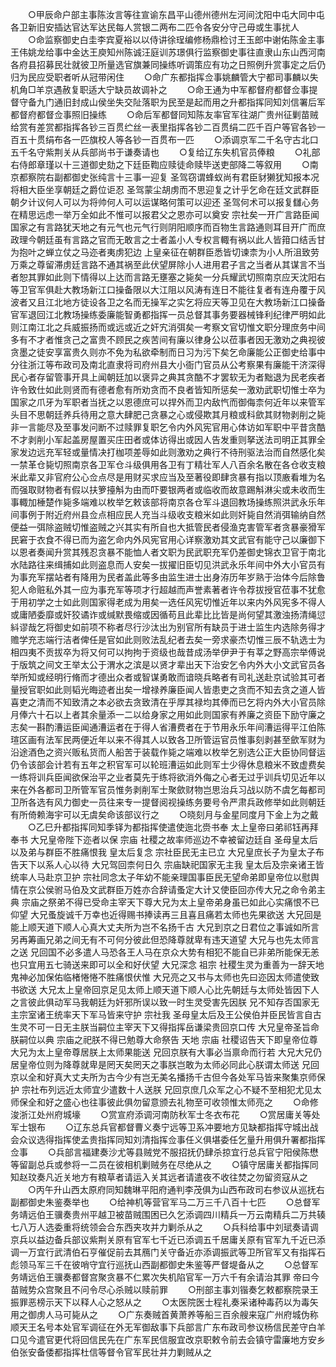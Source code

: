 <!-- { "loadSidebar": true } -->
　　○甲辰命户部主事陈汝言等往宣谕东昌平山德州德州左河间沈阳中屯大同中屯各卫新旧安插达官达军达民每人赏银二两布二匹令各安分守己毋或生事扰人
　　○命监察御史白圭李宾夏裕以以侍讲徐珵编修杨鼎检讨王玉郎中谢佑陈金主事王伟姚龙给事中金达王庾知州陈诚汪庭训苏璟俱行监察御史事往直隶山东山西河南各府县招募民壮就彼卫所量选官旗兼同操练听调策应有功之日照例升赏事定之后仍归为民应受职者听从冠带闲住
　　○命广东都指挥佥事姚麟管大宁都司事麟以失机角□羊京遇赦复职适大宁缺员故调补之
　　○命王通为中军都督府都督佥事提督守备九门通旧封成山侯坐失交阯落职为民至是起而用之升都指挥同知刘信署后军都督府都督佥事照旧操练
　　○命后军都督同知陈友率官军往湖广贵州征剿苗贼给赏有差赏都指挥各钞三百贯纻丝一表里指挥各钞二百贯绢二匹千百户等官各钞一百五十贯绢布各一匹旗校人等各钞一百贯布一匹
　　○添调京军二千名守古北口五千名守紫荆关从兵部尚书于谦奏请也
　　○复给辽东失机官员俸粮
　　○礼部右侍郎章瑾以十三道御史劾之下廷臣鞫应赎徒命赎毕送吏部降二等叙用
　　○南京都察院右副都御史张纯言十三事一迎复  圣驾窃谓蜂蚁尚有君臣豺獭犹知报本况将相大臣坐享朝廷之爵位讵忍  圣驾蒙尘胡虏而不思迎复之计乎乞命在廷文武群臣朝夕计议何人可以为将帅何人可以运谋略何策可以迎还  圣驾何术可以报复讎心务在精思远虑一举万全如此不惟可以报君父之恩亦可以奠安  宗社矣一开广言路臣闻国家之有言路犹天地之有元气也元气行则阴阳顺序而百物生言路通则耳目开广而庶政理今朝廷虽有言路之官而无敢言之士者盖小人专权言輙有祸以此人皆箝口结舌甘为抱叶之蝉立仗之马迩者夷虏犯边  上皇亲征在朝群臣悉皆切谏柰为小人所沮致劳万乘之尊留滞虏廷言路不通其祸至此伏望屏除小人进用君子言之当者从其谋言不当者恕其罪如此则下情得以上达而言路无壅塞之毙矣一分兵耀武切照南京应天沈阳右等卫官军俱赴大教场新江口操备限以大江阻以风涛有连日不能往复者有连舟覆于风波者又且江北地方徒设各卫之名而无操军之实乞将应天等卫见在大教场新江口操备官军退回江北教场操练委廉能智勇都指挥一员总督其事务要器械锋利纪律严明如此则江南江北之兵威振扬而或远或近之奸宄消弭矣一考察文官切惟文职分理庶务中间多有不才者惟贪己之富贵不顾民之疾苦间有廉以律身公以莅事者因无激劝之典视彼贪墨之徒安享富贵久则亦不免为私欲牵制而日习为污下矣乞命廉能公正御史给事中分往浙江等布政司及南北直隶将司府州县大小衙门官员从公考察果有廉能干济深得民心者存留管事开具上闻朝廷加以褒异之典其贪酷不才罢软无为者黜退为民老疾者许令致仕如此则贤而有德者愈有所劝贪而不良者皆知所惩矣一激劝武职切惟士卒为国家之爪牙为军职者当抚之以恩德庶可以捍外而卫内敌忾而御侮柰何近年以来管军头目不思朝廷养兵待用之意大肆肥己贪暴之心或侵欺其月粮或科歛其财物剥削之毙非一言能尽及至事发问断不过赎罪复职乞令内外风宪官用心体访如军职中平昔贪酷不才剥削小军起盖房屋置买庄田者或体访得出或因人告发重则拏送法司明正其罪全家发边远充军轻或量情决打枷项差辱如此则激劝之典行不待刑驱法治而自然感化矣一禁革仓毙切照南京各卫军仓斗级俱用各卫有丁精壮军人八百余名散在各仓收支粮米此辈又非官府公心佥点尽是用财买求应当及至著役即肆贪暴有指以顶廒看堆为名而强取财物者有假以扶箩擡斛为由而吓要银两者或临收而故意踢斛淋尖或未收而生事輙加棰楚作毙多端难以枚举乞敕该部将南京各仓军斗退回教场操练照洪武永乐年间事例于附近府州县佥点相应民人充当斗级收支粮米如此则奸毙自然消弭输纳自然便益一弭除盗贼切惟盗贼之兴其实有所自也大抵管民者侵渔克害管军者贪暴豪猾军民窘于衣食不得已而为盗乞命内外风宪官用心详察激劝其文武官有能守己以廉御下以恩者奏闻升赏其残忍贪暴不能恤人者文职为民武职充军仍差御史锦衣卫官于南北水陆路往来缉捕如此则盗息而人安矣一拔擢旧臣切见洪武永乐年间中外大小官员有为事充军摆站者有降用为民者盖此等多由监生进士出身洊历年岁熟于治体今后除鲁犯人命赃私外其一应为事充军等项才行超越而声誉素著者许令荐拔授官莅事不犹愈于用初学之士如此则国家得老成为用矣一选任风宪切惟近年以来内外风宪多不得人或庸陋委靡或奸狡谲诈或缄默畏缩或因循苟且此辈比比皆是尚何望其激浊扬清绳愆紏谬哉乞将御史如前项不称者尽行沙汰出为别官所有缺员于进士监生内选除务得才赡学充志端行洁者俾任是官如此则败法乱纪者去矣一旁求豪杰切惟三辰不轨选士为相四夷不贡拔卒为将又何可以拘拘于资级也哉昔成汤举伊尹于有莘之野高宗举傅说于版筑之间文王举太公于渭水之滨是以贤才辈出天下治安乞令内外大小文武官员各举所知或经明行脩而才德出众者或智谋勇敢而谙晓兵略者有司礼送赴京试验其可者量授官职如此则韬光晦迹者出矣一增禄养廉臣闻人皆患吏之贪而不知去贪之道人皆喜吏之清而不知致清之本必欲去贪致清在乎厚其禄均其俸而已乞将内外大小官员除月俸六十石以上者其余量添一二以给身家之用如此则国家有养廉之资臣下励守廉之志矣一斟酌漕运臣闻通漕运者在于得人省漕费者在于节用永乐年间漕运得平江伯陈瑄区画有法军民两便近年以来不得其人以致各卫所管运官员惟事刻剥甚至歛军财为沿途酒色之资兴贩私货而人船苦于装载作毙之端难以枚举乞别选公正大臣协同督运仍令该部会计若有五年之积官军可以轮班漕运如此则军士少得休息粮米不致虚费矣一练将训兵臣闻欲保治平之业者莫先于练将欲消外侮之心者无过乎训兵切见近年以来在外各都司卫所管军官员惟务剥削军士聚歛财物岂思治兵习战以防不虞乞每都司卫所各选有风力御史一员往来专一提督阅视操练务要号令严肃兵政修举如此则朝廷有所倚赖海宇可以无虞矣命该部议行之
　　○晓刻月与金星同度月下金上为之戴
　　○乙巳升都指挥同知季铎为都指挥使遣使迤北赍书奉  太上皇帝曰弟祁钰再拜奉书  大兄皇帝陛下迩者以保  宗庙  社稷之故率师巡边不幸被留边廷自  圣母皇太后以及弟与群臣不胜痛恨我  皇太后复念  宗社臣民无主已立  大兄皇庶长子为皇太子布告天下以系人心以待  大兄驾回柰何日久  宗庙缺祀国家无主我  皇太后及宗亲诸王皆统率人马赴京卫护  宗社同念太子年幼不能亲理国事臣民无望命弟即皇帝位以慰舆情在京公侯驸马伯及文武群臣万姓亦合辞请蚤定大计又使臣回亦传大兄之命令弟主典  宗庙之祭弟不得已受命主宰天下尊大兄为太上皇帝弟身虽已如此心实痛恨不已仰望  大兄蚤旋诚千万幸也近得赐书捧读再三且喜且痛若太师也先果欲送  大兄回是能上顺天道下顺人心真大丈夫所为岂不名扬千古  大兄到京之日君位之事诚如所言另再筹画兄弟之间无有不可何分彼此但恐降尊就卑有违天道望  大兄与也先太师言之送  兄回国不必多遣人马恐各王人马在京众大势有相犯不能自已非弟所能保无恙也只宜用五七骑送来即可以全和好伏望  大兄深念  祖宗  社稷生灵为重善为一辞天地鬼神必加保佑临楮惓惓不胜痛恨伏惟  大兄亮之又书与太师也先曰迩因太师遣使致书欲送  大兄太上皇帝回京足见太师上顺天道下顺人心比先朝廷与太师处皆因下人之言彼此俱动军马我朝廷为奸邪所误以致一时生灵受害先因朕  兄不知存否国家无主宗室诸王统率天下军马皆来守护  宗社我  圣母皇太后及王公侯伯并臣民皆言自古生灵不可一日无主朕当嗣位主宰天下又得指挥岳谦梁贵回京口传  大兄皇帝圣旨命朕嗣位以典  宗庙之祀朕不得已勉尊大命祭告  天地  宗庙  社稷诏告天下即皇帝位尊  大兄为太上皇帝尊居朕上太师果能送  兄回京朕有大事必当禀命而行若  大兄大兄仍居皇帝位则为降尊就卑是罔天矣罔天之事朕岂敢为太师必同此心朕谓太师送  兄回京以全和好真大丈夫所为古今少有岂无美名播扬千古但今各处军马皆来聚集京师保护  宗社布列远近太师宜少遣数十人送朕  兄回京庶几众军之心不疑不至相犯尤见太师保全和好之盛心也往事彼此俱勿留意颁去礼物至可收领惟太师亮之
　　○命修浚浙江处州府城壕
　　○赏宣府添调河南防秋军士冬衣布花
　　○赏居庸关等处军士银布
　　○辽东总兵官都督曹义奏宁远等卫系冲要地方见缺都指挥守城出战会众议选得指挥使孟贵指挥同知刘清指挥佥事任义俱堪委任乞量升用俱升署都指挥佥事
　　○兵部言福建奏沙尤等县贼党不服招抚仍肆杀掠宜行总兵官宁阳侯陈懋等留副总兵或参将一二员在彼相机剿贼务在尽绝从之
　　○镇守居庸关都指挥同知赵玟奏凡近关地方有粮草者请运入关其远者请遣夜不收往焚之勿留资寇从之
　　○丙午升山西太原府同知魏琳平阳府通判李茂俱为山西布政司右参议从巡抚右副都御史朱鉴奏举也
　　○给神机等营官军马二万三千八百十七匹
　　○总督军务靖远伯王骥奏贵州平越卫被苗贼围困已久乞添调四川精兵一万云南精兵二万共辏七八万人选委重将统领会合东西夹攻并力剿杀从之
　　○兵科给事中刘珷奏请调京兵以益边备兵部议紫荆关原有官军七千近已添调五千居庸关原有官军九千近已添调一万宜行武清伯石亨催促前去其鴈门关守备近亦添调振武等卫所官军又有指挥石彪领马军三千在彼哨守宜行巡抚山西副都御史朱鉴等严督堤备从之
　　○总督军务靖远伯王骥奏都督宫聚贪暴不仁累次失机陷官军一万六千有余请治其罪  帝曰今苗贼势众宫聚且不问令尽心杀贼以赎前罪
　　○刑部主事刘锴奏乞敕都察院录王振罪恶榜示天下以释人心之怒从之
　　○太医院医士程礼奏采诸种毒药以为毒矢用之御虏人马可毙从之
　　○广东奏贼首黄萧养等船三百余艘来寇广州府城伪称顺天王名号本处官军调征在外无军御敌事下兵部言广东布政司参议杨信民差守白羊口见今遣官更代将回信民先在广东军民信服宜改京职敕令前去会镇守雷廉地方安乡伯张安备倭都指挥杜信等督令官军民壮并力剿贼从之
